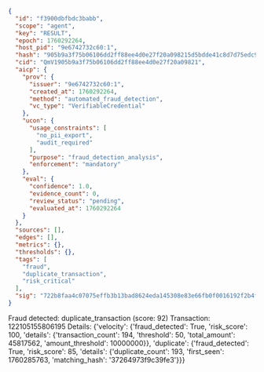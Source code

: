 ```json
{
  "id": "f3900dbfbdc3babb",
  "scope": "agent",
  "key": "RESULT",
  "epoch": 1760292264,
  "host_pid": "9e6742732c60:1",
  "hash": "905b9a3f75b06106dd2ff88ee4d0e27f20a098215d5bdde41c8d7d75edc980d9",
  "cid": "QmV1905b9a3f75b06106dd2ff88ee4d0e27f20a09821",
  "aicp": {
    "prov": {
      "issuer": "9e6742732c60:1",
      "created_at": 1760292264,
      "method": "automated_fraud_detection",
      "vc_type": "VerifiableCredential"
    },
    "ucon": {
      "usage_constraints": [
        "no_pii_export",
        "audit_required"
      ],
      "purpose": "fraud_detection_analysis",
      "enforcement": "mandatory"
    },
    "eval": {
      "confidence": 1.0,
      "evidence_count": 0,
      "review_status": "pending",
      "evaluated_at": 1760292264
    }
  },
  "sources": [],
  "edges": [],
  "metrics": {},
  "thresholds": {},
  "tags": [
    "fraud",
    "duplicate_transaction",
    "risk_critical"
  ],
  "sig": "722b8faa4c07075effb3b13bad8624eda145308e83e66fb0f0016192f2b4f2bb"
}
```

Fraud detected: duplicate_transaction (score: 92)
Transaction: 122105155806195
Details: {'velocity': {'fraud_detected': True, 'risk_score': 100, 'details': {'transaction_count': 194, 'threshold': 50, 'total_amount': 45817562, 'amount_threshold': 10000000}}, 'duplicate': {'fraud_detected': True, 'risk_score': 85, 'details': {'duplicate_count': 193, 'first_seen': 1760285763, 'matching_hash': '37264973f9c39fe3'}}}